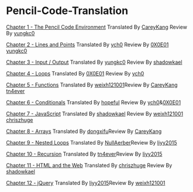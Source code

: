 # Pencil-Code-Translation

[Chapter 1 - The Pencil Code Environment](http://manual.pencilcode.net/home/pdf/101-Chapter1.pdf)
Translated By [CareyKang](https://github.com/CareyKang) Review By [yungkc0](https://github.com/yungkc0)

[Chapter 2 - Lines and Points](http://manual.pencilcode.net/home/pdf/102-Chapter2.pdf)
Translated By [ych0](https://github.com/ych0) Review By [0X0E01](https://github.com/0X0E01) [yungkc0](https://github.com/yungkc0)

[Chapter 3 - Input / Output](http://manual.pencilcode.net/home/pdf/103-Chapter3.pdf)
Translated By [yungkc0](https://github.com/yungkc0) Review By [shadowkael](https://github.com/shadowkael)

[Chapter 4 - Loops](http://manual.pencilcode.net/home/pdf/104-Chapter4.pdf)
Translated By [0X0E01](https://github.com/0X0E01) Review By [ych0](https://github.com/ych0)

[Chapter 5 - Functions](http://manual.pencilcode.net/home/pdf/105-Chapter5.pdf)
Translated By [weixh121001](https://github.com/weixh121001)Review By [CareyKang](https://github.com/CareyKang) [tn4ever](https://github.com/tn4ever)

[Chapter 6 - Conditionals](http://manual.pencilcode.net/home/pdf/106-Chapter6.pdf)
Translated By [hopeful](https://github.com/hopeful0) Review By [ych0](https://github.com/ych0)&[0X0E01](https://github.com/0X0E01)

[Chapter 7 - JavaScript](http://manual.pencilcode.net/home/pdf/107-Chapter7.pdf)
Translated By [shadowkael](https://github.com/shadowkael) Review By [weixh121001](https://github.com/weixh121001) [chriszhuge](https://github.com/chriszhuge) 

[Chapter 8 - Arrays](http://manual.pencilcode.net/home/pdf/108-Chapter8.pdf)
Translated By [dongxifu](https://github.com/dongxifu)Review By [CareyKang](https://github.com/CareyKang) 

[Chapter 9 - Nested Loops](http://manual.pencilcode.net/home/pdf/109-Chapter9.pdf)
Translated By [NullAerber](https://github.com/NullAerber)Review By [liyy2015](https://github.com/liyy2015) 

[Chapter 10 - Recursion](http://manual.pencilcode.net/home/pdf/110-Chapter10.pdf)
Translated By [tn4ever](https://github.com/tn4ever)Review By [liyy2015](https://github.com/liyy2015) 

[Chapter 11 - HTML and the Web](http://manual.pencilcode.net/home/pdf/111-Chapter11.pdf)
Translated By [chriszhuge](https://github.com/chriszhuge) Review By [shadowkael](https://github.com/shadowkael)

[Chapter 12 - jQuery](http://manual.pencilcode.net/home/pdf/112-Chapter12.pdf)
Translated By [liyy2015](https://github.com/liyy2015)Review By [weixh121001](https://github.com/weixh121001)
